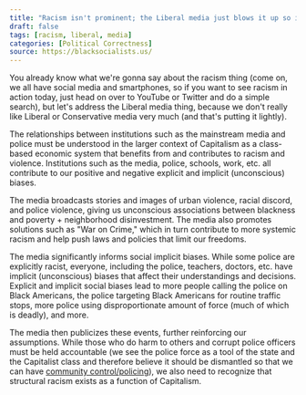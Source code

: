 ```yaml
---
title: "Racism isn't prominent; the Liberal media just blows it up so it seems that way to push their anti-cop agenda."
draft: false
tags: [racism, liberal, media]
categories: [Political Correctness]
source: https://blacksocialists.us/
---
```


You already know what we're gonna say about the racism thing (come on, we all have social media and smartphones, so if you want to see racism in action today, just head on over to YouTube or Twitter and do a simple search), but let's address the Liberal media thing, because we don't really like Liberal or Conservative media very much (and that's putting it lightly).  
  
The relationships between institutions such as the mainstream media and police must be understood in the larger context of Capitalism as a class-based economic system that benefits from and contributes to racism and violence. Institutions such as the media, police, schools, work, etc. all contribute to our positive and negative explicit and implicit (unconscious) biases.  
  
The media broadcasts stories and images of urban violence, racial discord, and police violence, giving us unconscious associations between blackness and poverty + neighborhood disinvestment. The media also promotes solutions such as "War on Crime," which in turn contribute to more systemic racism and help push laws and policies that limit our freedoms.  
  
The media significantly informs social implicit biases. While some police are explicitly racist, everyone, including the police, teachers, doctors, etc. have implicit (unconscious) biases that affect their understandings and decisions. Explicit and implicit social biases lead to more people calling the police on Black Americans, the police targeting Black Americans for routine traffic stops, more police using disproportionate amount of force (much of which is deadly), and more.  
  
The media then publicizes these events, further reinforcing our assumptions. While those who do harm to others and corrupt police officers must be held accountable (we see the police force as a tool of the state and the Capitalist class and therefore believe it should be dismantled so that we can have [community control/policing](https://komun-academy.com/2018/08/08/hpc-the-future-of-community-justice-peace-and-security/)), we also need to recognize that structural racism exists as a function of Capitalism.

